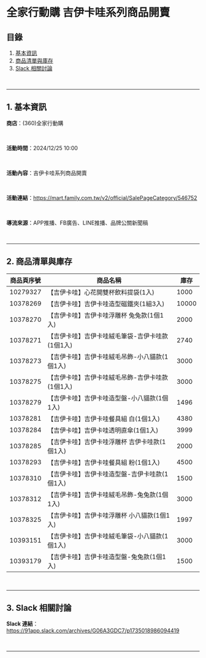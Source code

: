 # 全家行動購 吉伊卡哇系列商品開賣

## 目錄
1. [基本資訊](#1-基本資訊)
2. [商品清單與庫存](#2-商品清單與庫存)
3. [Slack 相關討論](#3-slack-相關討論)

<br>

---

## 1. 基本資訊

**商店**：(360)全家行動購

<br>

**活動時間**：2024/12/25 10:00

<br>

**活動內容**：吉伊卡哇系列商品開賣

<br>

**活動連結**：https://mart.family.com.tw/v2/official/SalePageCategory/546752

<br>

**導流來源**：APP推播、FB廣告、LINE推播、品牌公關新聞稿

<br>

---

## 2. 商品清單與庫存

| 商品頁序號 | 商品名稱 | 庫存 |
|----------|---------|------|
| 10279327 | 【吉伊卡哇】心花開雙杯飲料提袋(1入) | 1000 |
| 10378269 | 【吉伊卡哇】吉伊卡哇造型磁鐵夾(1組3入) | 10000 |
| 10378270 | 【吉伊卡哇】吉伊卡哇浮雕杯 兔兔款(1個1入) | 2000 |
| 10378271 | 【吉伊卡哇】吉伊卡哇絨毛筆袋-吉伊卡哇款(1個1入) | 2740 |
| 10378273 | 【吉伊卡哇】吉伊卡哇絨毛吊飾-小八貓款(1個1入) | 3000 |
| 10378275 | 【吉伊卡哇】吉伊卡哇絨毛吊飾-吉伊卡哇款(1個1入) | 3000 |
| 10378279 | 【吉伊卡哇】吉伊卡哇造型盤-小八貓款(1個1入) | 1496 |
| 10378281 | 【吉伊卡哇】吉伊卡哇餐具組 白(1個1入) | 4380 |
| 10378284 | 【吉伊卡哇】吉伊卡哇透明直傘(1個1入) | 3999 |
| 10378285 | 【吉伊卡哇】吉伊卡哇浮雕杯 吉伊卡哇款(1個1入) | 2000 |
| 10378293 | 【吉伊卡哇】吉伊卡哇餐具組 粉(1個1入) | 4500 |
| 10378310 | 【吉伊卡哇】吉伊卡哇造型盤-吉伊卡哇款(1個1入) | 1500 |
| 10378312 | 【吉伊卡哇】吉伊卡哇絨毛吊飾-兔兔款(1個1入) | 3000 |
| 10378325 | 【吉伊卡哇】吉伊卡哇浮雕杯 小八貓款(1個1入) | 1997 |
| 10393151 | 【吉伊卡哇】吉伊卡哇絨毛筆袋-小八貓款(1個1入) | 3000 |
| 10393179 | 【吉伊卡哇】吉伊卡哇造型盤-兔兔款(1個1入) | 1500 |

<br>

---

## 3. Slack 相關討論

**Slack 連結**：https://91app.slack.com/archives/G06A3GDC7/p1735018986094419

<br>

---